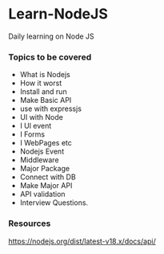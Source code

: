 # Learn-NodeJS
Daily learning on Node JS

### Topics to be covered

- What is Nodejs
- How it worst
- Install and run
- Make Basic API
- use with expressjs
- UI with Node
-  I Ul event
-  I Forms
-  I WebPages etc
- Nodejs Event
- Middleware
- Major Package
- Connect with DB
- Make Major API
- API validation
- Interview Questions.


### Resources

https://nodejs.org/dist/latest-v18.x/docs/api/ 
